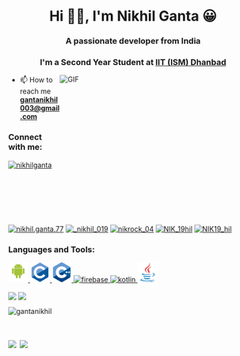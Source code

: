 <h1 align="center">Hi 👋🏻, I'm Nikhil Ganta 😀 </h1>
<h3 align="center">A passionate developer from India</h3>
<h3 align="center">I'm a Second Year Student at
     <a href="https://www.iitism.ac.in/">IIT (ISM) Dhanbad</a></h3>
<!-- <h3 align="center">Android Developer at
    <a href="https://cyberlabs.club">Cyber Labs</a>.<br></h3> -->
<img align="right" alt="GIF" src="https://user-images.githubusercontent.com/22797857/90096298-b90f4b00-dd54-11ea-9a31-00ad53f8ec04.gif?raw=true" width="400" height="300"/>

- 📫 How to reach me **gantanikhil003@gmail.com**
<h3 align="left">Connect with me:</h3>
<p align="left">
<a href="https://linkedin.com/in/nikhil-ganta-225b99210" target="blank"><img align="center" src="https://cdn.jsdelivr.net/npm/simple-icons@3.0.1/icons/linkedin.svg" alt="nikhilganta" height="30" width="40" /></a>
<a href="https://fb.com/nikhil.ganta.77" target="blank"><img align="center" src="https://cdn.jsdelivr.net/npm/simple-icons@3.0.1/icons/facebook.svg" alt="nikhil.ganta.77" height="30" width="40" /></a>
<a href="https://instagram.com/_nikhil_019" target="blank"><img align="center" src="https://cdn.jsdelivr.net/npm/simple-icons@3.0.1/icons/instagram.svg" alt="_nikhil_019" height="30" width="40" /></a>
<a href="https://www.codechef.com/users/nikrock_04" target="blank"><img align="center" src="https://cdn.jsdelivr.net/npm/simple-icons@3.1.0/icons/codechef.svg" alt="nikrock_04" height="30" width="40" /></a>
<a href="https://www.hackerrank.com/NIK_19hil" target="blank"><img align="center" src="https://cdn.jsdelivr.net/npm/simple-icons@3.0.1/icons/hackerrank.svg" alt="NIK_19hil" height="30" width="40" /></a>
<a href="https://codeforces.com/profile/NIK_19hil" target="blank"><img align="center" src="https://cdn.jsdelivr.net/npm/simple-icons@3.0.1/icons/codeforces.svg" alt="NIK19_hil" height="30" width="40" /></a>
</p>
<h3 align="left">Languages and Tools:</h3>
<p align="left"> <a href="https://developer.android.com" target="_blank"> <img src="https://raw.githubusercontent.com/devicons/devicon/master/icons/android/android-original-wordmark.svg" alt="android" width="40" height="40"/> </a> <a href="https://www.cprogramming.com/" target="_blank"> <img src="https://raw.githubusercontent.com/devicons/devicon/master/icons/c/c-original.svg" alt="c" width="40" height="40"/> </a> <a href="https://www.w3schools.com/cpp/" target="_blank"> <img src="https://raw.githubusercontent.com/devicons/devicon/master/icons/cplusplus/cplusplus-original.svg" alt="cplusplus" width="40" height="40"/> </a> <a href="https://firebase.google.com/" target="_blank"> <img src="https://www.vectorlogo.zone/logos/firebase/firebase-icon.svg" alt="firebase" width="40" height="40"/> </a> <a href="https://kotlinlang.org/" target="_blank"> <img src="https://www.vectorlogo.zone/logos/kotlinlang/kotlinlang-icon.svg" alt="kotlin" width="40" height="40"/> </a> <a href="https://www.java.com" target="_blank"> <img src="https://raw.githubusercontent.com/devicons/devicon/master/icons/java/java-original.svg" alt="java" width="40" height="40"/> </a> </p>


<img align="center" src="https://github-readme-stats.vercel.app/api?username=gantanikhil&bg_color=30,e96443,904e95&title_color=fff&text_color=fff">
<img align="center" src="https://github-readme-stats.vercel.app/api/top-langs/?username=gantanikhil&layout=compact">


<p align="left"> <img src="https://komarev.com/ghpvc/?username=gantanikhil&label=Profile%20views&color=0e75b6&style=flat" alt="gantanikhil" /> </p><h1 align="left"> 
    <a href="https://www.linkedin.com/in/nikhil-ganta-225b99210">
    <img src="https://img.shields.io/badge/-Nikhil Ganta-blue?style=flat-square&logo=Linkedin&logoColor=white&link=https://www.linkedin.com/in/nikhil-ganta-225b99210"/></a>
    <a href="mailto:gantanikhil003@gmail.com">
    <img src="https://img.shields.io/badge/-gantanikhil003@gmail.com-c14438?style=flat-square&logo=Gmail&logoColor=white&link=mailto:gantanikhil003@gmail.com"/></a>
</h1>

